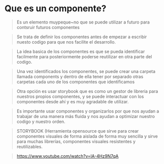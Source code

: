 # Que es un componente?
> Es un elemento muypeque~no que se puede utilizar a futuro para contsruir futuros componentes

> Se trata de definir los componentes antes de empezar a escribir nuesto codigo para que nos facilite el desarrollo.

> La idea basica de los componentes es que se pueda identificar facilmente para posteriormente poderse reutilizar en otra parte del codigo.

> Una vez identificados los componentes, se puede crear una carpeta llamada components y dentro de ella tener por separado otras carpetas cada uno de los componentes que identificamos

> Otra opción es usar storybook que es como un gestor de libreria para nuestros propios componentes, y se puede interactuar con los componentes desde ahí y es muy agradable de utilizar.

> Es importante usar componentes y organizarlos por que nos ayudan a trabajar de una manera más fluida y nos ayudan a optimizar nuestro codigo y nuestro orden.

> STORYBOOK (Herramienta opensource que sirve para crear componentes visuales de forma aislada de forma muy sencilla y sirve para muchas librerías, componentes visuales resistentes y reutilizables.

> 
> https://www.youtube.com/watch?v=lA-4Hz9N7qA